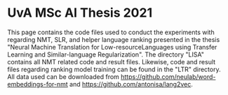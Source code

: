 # UvA MSc AI Thesis 2021

This page contains the code files used to conduct the experiments with regarding NMT, SLR, and helper language ranking presented in the thesis "Neural Machine Translation for Low-resourceLanguages using Transfer Learning and Similar-language Regularization". The directory "LISA" contains all NMT related code and result files. Likewise, code and result files regarding ranking model training can be found in the "LTR" directory. All data used can be downloaded from https://github.com/neulab/word-embeddings-for-nmt and https://github.com/antonisa/lang2vec.
